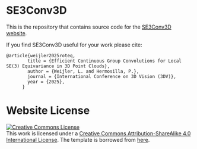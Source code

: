 # SE3Conv3D

This is the repository that contains source code for the [SE3Conv3D website](https://lisaweijler.github.io/se3conv3d-projectpage/).

If you find SE3Conv3D useful for your work please cite:
```
@article{weijler2025roteq,
        title = {Efficient Continuous Group Convolutions for Local SE(3) Equivariance in 3D Point Clouds},
        author = {Weijler, L. and Hermosilla, P.},
        journal = {International Conference on 3D Vision (3DV)},
        year = {2025},
      }
```

# Website License
<a rel="license" href="http://creativecommons.org/licenses/by-sa/4.0/"><img alt="Creative Commons License" style="border-width:0" src="https://i.creativecommons.org/l/by-sa/4.0/88x31.png" /></a><br />This work is licensed under a <a rel="license" href="http://creativecommons.org/licenses/by-sa/4.0/">Creative Commons Attribution-ShareAlike 4.0 International License</a>. The template is borrowed from <a href="https://github.com/nerfies/nerfies.github.io">here<a>.
